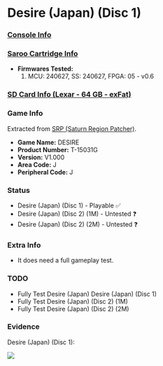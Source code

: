 # Desire (Japan) (Disc 1)

### [Console Info](../../../../../Info/Consoles/VA13/README.md)

### [Saroo Cartridge Info](../../../../../Info/Cartridges/RetroGameParadiseStore/1.32F/README.md)

- <b>Firmwares Tested:</b>
  1. MCU: 240627, SS: 240627, FPGA: 05 - v0.6

### [SD Card Info (Lexar - 64 GB - exFat)](../../../../../Info/SdCards/Lexar/64GB/exfat/README.md)

### Game Info

Extracted from [SRP (Saturn Region Patcher)](https://segaxtreme.net/resources/saturn-region-patcher.81/download).

- <b>Game Name:</b> DESIRE
- <b>Product Number:</b> T-15031G
- <b>Version:</b> V1.000
- <b>Area Code:</b> J
- <b>Peripheral Code:</b> J

### Status

- Desire (Japan) (Disc 1) - Playable :white_check_mark:
- Desire (Japan) (Disc 2) (1M) - Untested :question:
- Desire (Japan) (Disc 2) (2M) - Untested :question:

### Extra Info

- It does need a full gameplay test.

### TODO

- Fully Test Desire (Japan) Desire (Japan) (Disc 1)
- Fully Test Desire (Japan) (Disc 2) (1M)
- Fully Test Desire (Japan) (Disc 2) (2M)

### Evidence

Desire (Japan) (Disc 1):

[![](https://img.youtube.com/vi/YxVFn6oB3hQ/0.jpg)](https://www.youtube.com/watch?v=YxVFn6oB3hQ)
